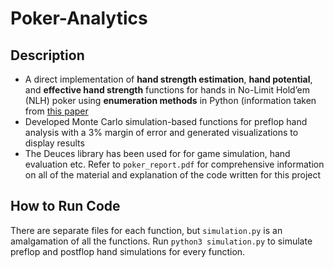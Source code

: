 # Poker-Analytics
## Description 
- A direct implementation of **hand strength estimation**, **hand potential**, and **effective hand strength** functions for hands in No-Limit Hold’em (NLH) poker using **enumeration methods** in Python (information taken from [this paper](https://cdn.aaai.org/AAAI/1998/AAAI98-070.pdf)
- Developed Monte Carlo simulation-based functions for preflop hand analysis with a 3% margin of error and generated visualizations to display results
- The Deuces library has been used for for game simulation, hand evaluation etc.
Refer to `poker_report.pdf` for comprehensive information on all of the material and explanation of the code written for this project

## How to Run Code
There are separate files for each function, but `simulation.py` is an amalgamation of all the functions.
Run `python3 simulation.py` to simulate preflop and postflop hand simulations for every function.
